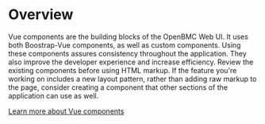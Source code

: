 # Overview

Vue components are the building blocks of the OpenBMC Web UI. It uses both
Boostrap-Vue components, as well as custom components. Using these components
assures consistency throughout the application. They also improve the developer
experience and increase efficiency. Review the existing components before using
HTML markup. If the feature you're working on includes a new layout pattern,
rather than adding raw markup to the page, consider creating a component that
other sections of the application can use as well.

[Learn more about Vue components](https://vuejs.org/v2/guide/components.html)
